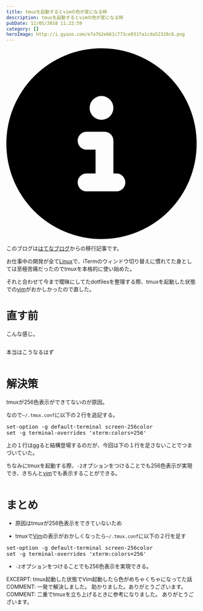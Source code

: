 ```yaml
---
title: tmuxを起動するとvimの色が変になる時
description: tmuxを起動するとvimの色が変になる時
pubDate: 12/05/2018 11:22:59
category: []
heroImage: http://i.gyazo.com/e7a7b2eb61c773ce931fa1cda52328c6.png
---
```


<div class="flex gap-3 items-center bg-gray-200 rounded-md px-5 py-2 mb-[40px]"> 
    <div> 
        <svg xmlns="http://www.w3.org/2000/svg" viewBox="0 0 512 512" class="inline w-6 h-6 fill-black_hover"> 
            <!--!Font Awesome Free 6.6.0 by @fontawesome - https://fontawesome.com License - https://fontawesome.com/license/free Copyright 2024 Fonticons, Inc.--> 
            <path d="M256 512A256 256 0 1 0 256 0a256 256 0 1 0 0 512zM216 336l24 0 0-64-24 0c-13.3 0-24-10.7-24-24s10.7-24 24-24l48 0c13.3 0 24 10.7 24 24l0 88 8 0c13.3 0 24 10.7 24 24s-10.7 24-24 24l-80 0c-13.3 0-24-10.7-24-24s10.7-24 24-24zm40-208a32 32 0 1 1 0 64 32 32 0 1 1 0-64z"></path> 
        </svg> 
    </div> 
    <div> 
        <p>
            このブログは<a 
                href="https://sota1235.hatenablog.com/entry/2015/07/09/203000"
                target="_blank"
                rel="noopener noreferrer"
            >はてなブログ</a>からの移行記事です。
        </p> 
    </div> 
</div>
        <p>お仕事中の開発が全て<a class="keyword" href="http://d.hatena.ne.jp/keyword/Linux">Linux</a>で、iTermのウィンドウ切り替えに慣れてた身としては至極苦痛だったのでtmuxを本格的に使い始めた。</p>

<p>それと合わせて今まで曖昧にしてたdotfilesを整理する際、tmuxを起動した状態での<a class="keyword" href="http://d.hatena.ne.jp/keyword/vim">vim</a>がおかしかったので直した。</p>

<h1>直す前</h1>

<p>こんな感じ。</p>

<p><img src="http://i.gyazo.com/e7a7b2eb61c773ce931fa1cda52328c6.png" alt="" /></p>

<p>本当はこうなるはず</p>

<p><img src="http://i.gyazo.com/485c2cccd623b09074c2960011588439.png" alt="" /></p>

<h1>解決策</h1>

<p>tmuxが256色表示ができてないのが原因。</p>

<p>なので<code>~/.tmux.conf</code>に以下の２行を追記する。</p>

<pre class="code" data-lang="" data-unlink>set-option -g default-terminal screen-256color
set -g terminal-overrides &#39;xterm:colors=256&#39;</pre>


<p>上の１行はggると結構登場するのだが、今回は下の１行を足さないことでつまづいていた。</p>

<p>ちなみにtmuxを起動する際、<code>-2</code>オプションをつけることでも256色表示が実現でき、きちんと<a class="keyword" href="http://d.hatena.ne.jp/keyword/vim">vim</a>でも表示することができる。</p>

<p><img src="http://i.gyazo.com/b2a9ba82976ceb462ef61d6437651426.png" alt="" /></p>

<h1>まとめ</h1>

<ul>
<li><p>原因はtmuxが256色表示をできていないため</p></li>
<li><p>tmuxで<a class="keyword" href="http://d.hatena.ne.jp/keyword/Vim">Vim</a>の表示がおかしくなったら<code>~/.tmux.conf</code>に以下の２行を足す</p></li>
</ul>


<pre class="code" data-lang="" data-unlink>set-option -g default-terminal screen-256color
set -g terminal-overrides &#39;xterm:colors=256&#39;</pre>


<ul>
<li><code>-2</code>オプションをつけることでも256色表示を実現できる。</li>
</ul>


EXCERPT:
tmux起動した状態でVim起動したら色がめちゃくちゃになってた話
COMMENT:
一発で解決しました。
助かりました。ありがとうございます。
COMMENT:
二重でtmuxを立ち上げるときに参考になりました。
ありがとうございます。
